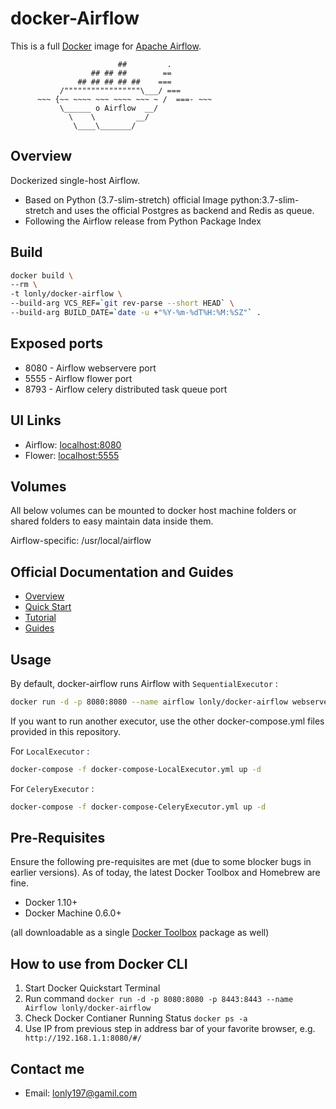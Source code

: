 # docker-Airflow

This is a full [Docker](https://www.docker.com/what-docker) image for [Apache Airflow](https://airflow.apache.org).

```
                        ##         .
                  ## ## ##        ==
               ## ## ## ## ##    ===
           /"""""""""""""""""\___/ ===
      ~~~ {~~ ~~~~ ~~~ ~~~~ ~~~ ~ /  ===- ~~~
           \______ o Airflow  __/
             \    \         __/
              \____\_______/
```

## Overview

Dockerized single-host Airflow.

- Based on Python (3.7-slim-stretch) official Image python:3.7-slim-stretch and uses the official Postgres as backend and Redis as queue.
- Following the Airflow release from Python Package Index

## Build

```bash
docker build \
--rm \
-t lonly/docker-airflow \
--build-arg VCS_REF=`git rev-parse --short HEAD` \
--build-arg BUILD_DATE=`date -u +"%Y-%m-%dT%H:%M:%SZ"` .
```

## Exposed ports

- 8080 - Airflow webservere port
- 5555 - Airflow flower port
- 8793 - Airflow celery distributed task queue port

## UI Links

- Airflow: [localhost:8080](http://localhost:8080/)
- Flower: [localhost:5555](http://localhost:5555/)

## Volumes

All below volumes can be mounted to docker host machine folders or shared folders to easy maintain data inside them.

Airflow-specific:
/usr/local/airflow

## Official Documentation and Guides

- [Overview](https://airflow.apache.org/index.html)
- [Quick Start](https://airflow.apache.org/start.html)
- [Tutorial](https://airflow.apache.org/tutorial.html)
- [Guides](https://airflow.apache.org/howto/index.html)

## Usage

By default, docker-airflow runs Airflow with `SequentialExecutor` :

```bash
docker run -d -p 8080:8080 --name airflow lonly/docker-airflow webserver
```

If you want to run another executor, use the other docker-compose.yml files provided in this repository.

For `LocalExecutor` :

```bash
docker-compose -f docker-compose-LocalExecutor.yml up -d
```

For `CeleryExecutor` :

```bash
docker-compose -f docker-compose-CeleryExecutor.yml up -d
```

## Pre-Requisites

Ensure the following pre-requisites are met (due to some blocker bugs in earlier versions). As of today, the latest Docker Toolbox and Homebrew are fine.

- Docker 1.10+
- Docker Machine 0.6.0+

(all downloadable as a single [Docker Toolbox](https://www.docker.com/products/docker-toolbox) package as well)

## How to use from Docker CLI

1. Start Docker Quickstart Terminal
2. Run command  `docker run -d -p 8080:8080 -p 8443:8443 --name Airflow lonly/docker-airflow`
3. Check Docker Contianer Running Status `docker ps -a`
4. Use IP from previous step in address bar of your favorite browser, e.g. ` http://192.168.1.1:8080/#/`

## Contact me

- Email: <lonly197@gamil.com>